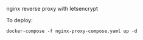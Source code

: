 nginx reverse proxy with letsencrypt

To deploy:
```
docker-compose -f nginx-proxy-compose.yaml up -d
```
